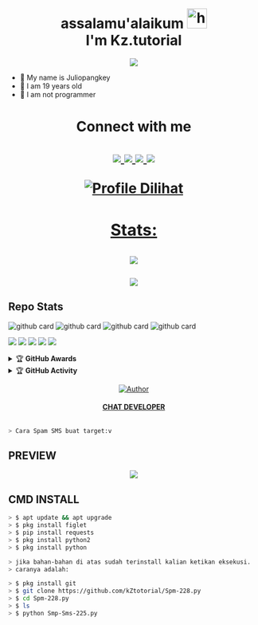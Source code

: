 <h1 align="center">assalamu'alaikum <img src="https://user-images.githubusercontent.com/1303154/88677602-1635ba80-d120-11ea-84d8-d263ba5fc3c0.gif" width="40px" alt="hi"><br>I'm Kz.tutorial </h1>
<p align="center">
  <img src="https://b.top4top.io/p_2310io7yo0.jpg" />
</p>


- 👼 My name is Juliopangkey
- 🍼 I am 19 years old 
- 🔭 I am not programmer

<h1 align="center"> Connect with me
<p align="center">
  <a href="https://api.whatsapp.com/send/?phone=628992176733&text=Assalamualaikum+Stah+Bolehkah+Kita+Berteman+?"><img src="https://img.shields.io/badge/WhatsApp-25D366?style=for-the-badge&logo=whatsapp&logoColor=white" />
  <a href="https://t.me/KZtutorial"><img src="https://img.shields.io/badge/telegram-25D366?style=for-the-badge&logo=telegram&logoColor=white" />
  <a href="https://github.com/KZtutorial"><img src="https://img.shields.io/badge/-GitHub-black?style=flat-square&logo=github" /> 
  <a href="https://youtube.com/channel/UCRaVHUXQGVAH7Gof7kixIoQ"><img src="https://img.shields.io/youtube/channel/subscribers/UCMnOhcDe_-8yE9jobx-JenA?style=social" /> <br>
</p>


![Profile Dilihat](https://komarev.com/ghpvc/?username=pinomodz&color=blue&style=flat-square&label=Profile+Dilihat)
### Stats:

<p align="center"><a href="https://github.com/PinoRecode"><img src="https://github-readme-stats.vercel.app/api?username=PinoRecode&show_icons=true&theme=radical"></a></p>
<p align="center"><a href="https://github.com/PinoRecode"><img src="https://github-readme-stats.vercel.app/api/top-langs/?username=PinoRecode&theme=radical&layout=compact"></a></p> 

## Repo Stats
![github card](https://github-readme-stats.vercel.app/api/pin/?username=PinoRecode&repo=ABOUT&theme=nightowl)
![github card](https://github-readme-stats.vercel.app/api/pin/?username=PinoRecode&repo=home-termux-pinomod&theme=nightowl)
![github card](https://github-readme-stats.vercel.app/api/pin/?username=PinoRecode&repo=Bot-Wa&theme=nightowl)
![github card](https://github-readme-stats.vercel.app/api/pin/?username=PinoRecode&repo=self&theme=nightowl)


<p>
    <img src="https://img.shields.io/badge/OS-Linux-blue?&logo=Linux" />
    <img src="https://img.shields.io/badge/OS-Windows-blue?&logo=Windows" />
    <img src="https://img.shields.io/badge/IDE-Xcode-blue?&logo=xcode" />
    <img src="https://img.shields.io/badge/Text%20Editor-Visual%20Studio%20Code-blue?&logo=visual%20studio%20code&logoColor=blue" />
    <img src="https://img.shields.io/badge/Sublime%20Text-gray?&logo=Sublime-Text" />
</p>
<details>
    <summary>&#127942 <b>GitHub Awards</b></summary><br/>

![Github Trophy](https://github-profile-trophy.vercel.app/?username=phaticusthiccy)

</details>

<details>
    <summary>&#127942 <b>GitHub Activity</b></summary><br/>

![Metrics](https://metrics.lecoq.io/PinoRecode?template=classic&repositories.forks=true&languages=1&languages.colors=github&languages.threshold=0%25&config.timezone=Asia%2FSemarang)

</details>

<p>

>
>
>
</div>
<p align="center">
  <a href="https://github.com/KZtutorial/"><img title="Author" src="https://img.shields.io/badge/Author-Kz.tutorial-red.svg?style=for-the-badge&logo=github" /></a>
  <h4 align="center">
  <a href="https://wa.me/628992176733"> CHAT DEVELOPER </a>
</h4>
</p>

```bash

> Cara Spam SMS buat target:v

```
## PREVIEW
<p align="center">
  <img src="https://b.top4top.io/p_23237rrz40.png" />
</p>
  
## CMD INSTALL 
```bash 
> $ apt update && apt upgrade
> $ pkg install figlet
> $ pip install requests
> $ pkg install python2
> $ pkg install python

> jika bahan-bahan di atas sudah terinstall kalian ketikan eksekusi.
> caranya adalah:

> $ pkg install git
> $ git clone https://github.com/kZtotorial/Spm-228.py
> $ cd Spm-228.py
> $ ls
> $ python Smp-Sms-225.py

```
